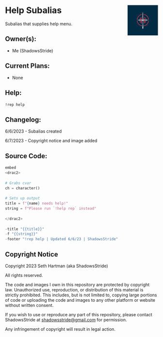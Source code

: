 <h1>Help Subalias<img align="right" src="../image.png" width="100px"></h1>

Subalias that supplies help menu.

## Owner(s):
- Me (ShadowsStride)

## Current Plans:
- None

## Help:
`!rep help` 

## Changelog:
6/6/2023 - Subalias created

6/7/2023 - Copyright notice and image added

## Source Code:

```py
embed
<drac2>

# Grabs cvar
ch = character()

# Sets up output
title = f"{name} needs help!"
string = f"Please run `!help rep` instead"

</drac2>

-title "{{title}}"
-f "{{string}}"
-footer "!rep help | Updated 6/6/23 | ShadowsStride"
```

## Copyright Notice

Copyright 2023 Seth Hartman (aka ShadowsStride)

All rights reserved.

The code and images I own in this repository are protected by copyright law. Unauthorized use, reproduction, or distribution of this material is strictly prohibited. This includes, but is not limited to, copying large portions of code or uploading the code and images to any other platform or website without written consent.

If you wish to use or reproduce any part of this repository, please contact ShadowsStride at shadowsstride@gmail.com for permission.

Any infringement of copyright will result in legal action.